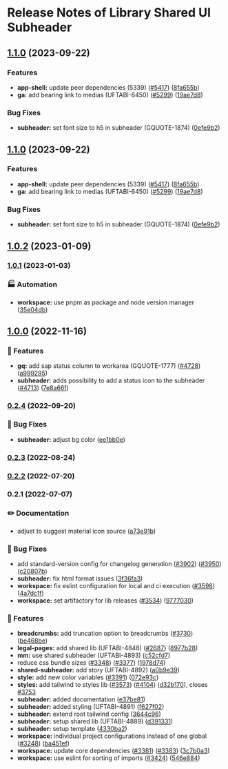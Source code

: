 # Release Notes of Library Shared UI Subheader
## [1.1.0](https://github.com/Schaeffler-Group/frontend-schaeffler/compare/subheader-v1.0.2...subheader-v1.1.0) (2023-09-22)


### Features

* **app-shell:** update peer dependencies (5339) ([#5417](https://github.com/Schaeffler-Group/frontend-schaeffler/issues/5417)) ([8fa655b](https://github.com/Schaeffler-Group/frontend-schaeffler/commit/8fa655b608a94cb6e20d54e73187f3efb7ec750e))
* **ga:** add bearing link to medias (UFTABI-6450) ([#5299](https://github.com/Schaeffler-Group/frontend-schaeffler/issues/5299)) ([19ae7d8](https://github.com/Schaeffler-Group/frontend-schaeffler/commit/19ae7d86081d9ce796568f01c392d0663157e5e9))


### Bug Fixes

* **subheader:** set font size to h5 in subheader (GQUOTE-1874) ([0efe9b2](https://github.com/Schaeffler-Group/frontend-schaeffler/commit/0efe9b24b4eb1ea65e656b70baf2608447aa302a))

## [1.1.0](https://github.com/Schaeffler-Group/frontend-schaeffler/compare/subheader-v1.0.2...subheader-v1.1.0) (2023-09-22)


### Features

* **app-shell:** update peer dependencies (5339) ([#5417](https://github.com/Schaeffler-Group/frontend-schaeffler/issues/5417)) ([8fa655b](https://github.com/Schaeffler-Group/frontend-schaeffler/commit/8fa655b608a94cb6e20d54e73187f3efb7ec750e))
* **ga:** add bearing link to medias (UFTABI-6450) ([#5299](https://github.com/Schaeffler-Group/frontend-schaeffler/issues/5299)) ([19ae7d8](https://github.com/Schaeffler-Group/frontend-schaeffler/commit/19ae7d86081d9ce796568f01c392d0663157e5e9))


### Bug Fixes

* **subheader:** set font size to h5 in subheader (GQUOTE-1874) ([0efe9b2](https://github.com/Schaeffler-Group/frontend-schaeffler/commit/0efe9b24b4eb1ea65e656b70baf2608447aa302a))

## [1.0.2](https://github.com/Schaeffler-Group/frontend-schaeffler/compare/subheader-v1.0.1...subheader-v1.0.2) (2023-01-09)

### [1.0.1](https://github.com/Schaeffler-Group/frontend-schaeffler/compare/subheader-v1.0.0...subheader-v1.0.1) (2023-01-03)


### 🏭 Automation

* **workspace:** use pnpm as package and node version manager ([35e04db](https://github.com/Schaeffler-Group/frontend-schaeffler/commit/35e04dba206a3d579156300c68b2ede9206556ff))

## [1.0.0](https://github.com/Schaeffler-Group/frontend-schaeffler/compare/subheader-v0.2.4...subheader-v1.0.0) (2022-11-16)


### 🎸 Features

* **gq:** add sap status column to workarea (GQUOTE-1777) ([#4728](https://github.com/Schaeffler-Group/frontend-schaeffler/issues/4728)) ([a999295](https://github.com/Schaeffler-Group/frontend-schaeffler/commit/a9992957dee081fd1c78c9e54e33de162c4a89ad))
* **subheader:** adds possibility to add a status icon to the subheader ([#4713](https://github.com/Schaeffler-Group/frontend-schaeffler/issues/4713)) ([7e8a66f](https://github.com/Schaeffler-Group/frontend-schaeffler/commit/7e8a66fdb6d12ab4d4cfe2a5fab3e208e703a245))

### [0.2.4](https://github.com/Schaeffler-Group/frontend-schaeffler/compare/subheader-v0.2.3...subheader-v0.2.4) (2022-09-20)


### 🐛 Bug Fixes

* **subheader:** adjust bg color ([ee1bb0e](https://github.com/Schaeffler-Group/frontend-schaeffler/commit/ee1bb0e32e7844548b0a8504396431eb3d9bc479))

### [0.2.3](https://github.com/Schaeffler-Group/frontend-schaeffler/compare/subheader-v0.2.2...subheader-v0.2.3) (2022-08-24)

### [0.2.2](https://github.com/Schaeffler-Group/frontend-schaeffler/compare/subheader-v0.2.1...subheader-v0.2.2) (2022-07-20)

### 0.2.1 (2022-07-07)


### ✏️ Documentation

* adjust to suggest material icon source ([a73e91b](https://github.com/Schaeffler-Group/frontend-schaeffler/commit/a73e91b89002ba7f7768461b1fae6713cc88a30a))


### 🐛 Bug Fixes

* add standard-version config for changelog generation ([#3902](https://github.com/Schaeffler-Group/frontend-schaeffler/issues/3902)) ([#3950](https://github.com/Schaeffler-Group/frontend-schaeffler/issues/3950)) ([c20807b](https://github.com/Schaeffler-Group/frontend-schaeffler/commit/c20807bfbdace3a554876ba7f5b9f1be10453c72))
* **subheader:** fix html format issues ([3f36fa3](https://github.com/Schaeffler-Group/frontend-schaeffler/commit/3f36fa35da743b632676c9111ca56575e0c3094d))
* **workspace:** fix eslint configuration for local and ci execution ([#3598](https://github.com/Schaeffler-Group/frontend-schaeffler/issues/3598)) ([4a7dc1f](https://github.com/Schaeffler-Group/frontend-schaeffler/commit/4a7dc1fe79d94b6d8ddfa7cf2644e3bbc11a3e80))
* **workspace:** set artifactory for lib releases ([#3534](https://github.com/Schaeffler-Group/frontend-schaeffler/issues/3534)) ([9777030](https://github.com/Schaeffler-Group/frontend-schaeffler/commit/9777030734138ea66763d8cf2030319dec2479bd))


### 🎸 Features

* **breadcrumbs:** add truncation option to breadcrumbs ([#3730](https://github.com/Schaeffler-Group/frontend-schaeffler/issues/3730)) ([be468be](https://github.com/Schaeffler-Group/frontend-schaeffler/commit/be468be1ab788fb39b8633ab3bd03e4c030133bd))
* **legal-pages:** add shared lib (UFTABI-4848) ([#2687](https://github.com/Schaeffler-Group/frontend-schaeffler/issues/2687)) ([8977b28](https://github.com/Schaeffler-Group/frontend-schaeffler/commit/8977b281d8adc3bf6705aaff5cb124af8fb8fea9))
* **mm:** use shared subheader (UFTABI-4893) ([c52cfd7](https://github.com/Schaeffler-Group/frontend-schaeffler/commit/c52cfd7986eb6044eec2b6ef93691b04afd7e392))
* reduce css bundle sizes ([#3348](https://github.com/Schaeffler-Group/frontend-schaeffler/issues/3348)) ([#3377](https://github.com/Schaeffler-Group/frontend-schaeffler/issues/3377)) ([1978d74](https://github.com/Schaeffler-Group/frontend-schaeffler/commit/1978d745d959d521f060f51e98ab85a2390612bf))
* **shared-subheader:** add story (UFTABI-4892) ([a0b9e39](https://github.com/Schaeffler-Group/frontend-schaeffler/commit/a0b9e39763d80740b81dadc9cc271f8eae42555e))
* **style:** add new color variables ([#3391](https://github.com/Schaeffler-Group/frontend-schaeffler/issues/3391)) ([072e93c](https://github.com/Schaeffler-Group/frontend-schaeffler/commit/072e93cc90858f751717e10e383f87ab2d4c61f6))
* **styles:** add tailwind to styles lib ([#3573](https://github.com/Schaeffler-Group/frontend-schaeffler/issues/3573)) ([#4104](https://github.com/Schaeffler-Group/frontend-schaeffler/issues/4104)) ([d32b170](https://github.com/Schaeffler-Group/frontend-schaeffler/commit/d32b170c13de73f90b3a792d9f50f29cede37898)), closes [#3753](https://github.com/Schaeffler-Group/frontend-schaeffler/issues/3753)
* **subheader:** added documentation ([e37be81](https://github.com/Schaeffler-Group/frontend-schaeffler/commit/e37be81fffaa6bd92ba209b3ae68f9ef9c51b0ff))
* **subheader:** added styling (UFTABI-4891) ([f627f02](https://github.com/Schaeffler-Group/frontend-schaeffler/commit/f627f0242c237cc6d7ebba45f717f9e2b2e5a9e3))
* **subheader:** extend root tailwind config ([3644c96](https://github.com/Schaeffler-Group/frontend-schaeffler/commit/3644c965fa3e0f5ce8721f7dd5f3401e6a0c105a))
* **subheader:** setup shared lib (UFTABI-4889) ([d391331](https://github.com/Schaeffler-Group/frontend-schaeffler/commit/d391331f7d523bb974c8bbe4752d3bc4234abaac))
* **subheader:** setup template ([4330ba2](https://github.com/Schaeffler-Group/frontend-schaeffler/commit/4330ba28dbf18c54af9dc41073bdc359d45cd07c))
* **workspace:** individual project configurations instead of one global ([#3248](https://github.com/Schaeffler-Group/frontend-schaeffler/issues/3248)) ([ba451ef](https://github.com/Schaeffler-Group/frontend-schaeffler/commit/ba451ef87c9c9cff99440b9739c9ebf4069a16dc))
* **workspace:** update core dependencies ([#3381](https://github.com/Schaeffler-Group/frontend-schaeffler/issues/3381)) ([#3383](https://github.com/Schaeffler-Group/frontend-schaeffler/issues/3383)) ([3c7b0a3](https://github.com/Schaeffler-Group/frontend-schaeffler/commit/3c7b0a37be3104fc216c3ee6506d5f8ce2cadb21))
* **workspace:** use eslint for sorting of imports ([#3424](https://github.com/Schaeffler-Group/frontend-schaeffler/issues/3424)) ([546e884](https://github.com/Schaeffler-Group/frontend-schaeffler/commit/546e8845a9250580ccdc982e3f5c1d818f8678bd))
